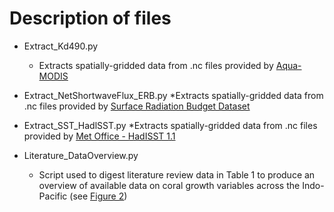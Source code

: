 # Description of files 

* Extract_Kd490.py
  * Extracts spatially-gridded data from .nc files provided by [Aqua-MODIS](https://oceancolor.gsfc.nasa.gov/l3/)
  

* Extract_NetShortwaveFlux_ERB.py
  *Extracts spatially-gridded data from .nc files provided by [Surface Radiation Budget Dataset](https://cds.climate.copernicus.eu/cdsapp#!/dataset/satellite-surface-radiation-budget?tab=overview)


* Extract_SST_HadlSST.py
  *Extracts spatially-gridded data from .nc files provided by [Met Office - HadISST 1.1](https://www.metoffice.gov.uk/hadobs/hadisst/)


* Literature_DataOverview.py
  * Script used to digest literature review data in Table 1 to produce an overview of available data on coral growth variables across the Indo-Pacific (see  [Figure 2](https://github.com/LeoBertiniNHM/CoralTriangle_SST_Reconstructions/blob/7e5ab7c28a1ffc6cbce839b29c1a128055d45192/Figures/Fig2_Literature_Analyses.png]))